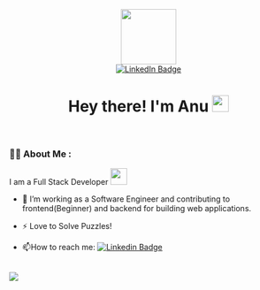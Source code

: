 



<div id="header" align="center">
  <img src="https://media.giphy.com/media/M9gbBd9nbDrOTu1Mqx/giphy.gif" width="100"/>
</div>

<div id="badges" align= "center">
  <a href="[your-linkedin-URL](https://www.linkedin.com/in/anandhi-subramaniam/)">
    <img src="https://img.shields.io/badge/LinkedIn-blue?style=for-the-badge&logo=linkedin&logoColor=white" alt="LinkedIn Badge"/>
  </a>
<!---  <a href="your-youtube-URL">
    <img src="https://img.shields.io/badge/YouTube-red?style=for-the-badge&logo=youtube&logoColor=white" alt="Youtube Badge"/>
  </a> 
  <a href="your-twitter-URL">
    <img src="https://img.shields.io/badge/Twitter-blue?style=for-the-badge&logo=twitter&logoColor=white" alt="Twitter Badge"/>
  </a> !--->
  </br>
  <img src="https://komarev.com/ghpvc/?username=Anandhi22&style=flat-square&color=blue" alt=""/>
  
  <h1>
  Hey there! I'm Anu
  <img src="https://media.giphy.com/media/hvRJCLFzcasrR4ia7z/giphy.gif" width="30px"/>
   </h1>
     
  

  </br>
  
</div>
   
  ### :woman_technologist: About Me :
  I am a Full Stack Developer <img src="https://media.giphy.com/media/WUlplcMpOCEmTGBtBW/giphy.gif" width="30"> 
  
- :telescope: I’m working as a Software Engineer and contributing to frontend(Beginner) and backend for building web applications.

<!--- :seedling: I have started to !-->

- :zap: Love to Solve Puzzles! 

- :mailbox:How to reach me:  [![Linkedin Badge](https://img.shields.io/badge/LinkedIn-blue?style=flat&logo=Linkedin&logoColor=white)](https://www.linkedin.com/in/anandhi-subramaniam/)


</br>

 <img src= "https://github-readme-stats.vercel.app/api?username=anandhi22&show_icons=true&hide=contribs,prs&cache_seconds=86400&theme=radical">
 
<!--- <img src= "https://github-readme-stats.vercel.app/api?username=anandhi22&theme=radical"> !--->




















